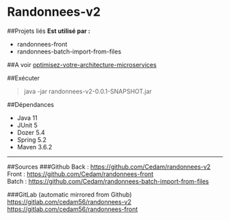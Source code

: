 # Randonnees-v2

##Projets liés
**Est utilisé par :**
- randonnees-front
- randonnees-batch-import-from-files

##A voir 
[optimisez-votre-architecture-microservices](https://openclassrooms.com/fr/courses/4668216-optimisez-votre-architecture-microservices/5176263-faites-communiquer-vos-microservices-grace-a-feign)


##Exécuter
>java -jar randonnees-v2-0.0.1-SNAPSHOT.jar

##Dépendances
- Java 11
- JUnit 5
- Dozer 5.4
- Spring 5.2
- Maven 3.6.2

---

##Sources
###Github
Back : https://github.com/Cedam/randonnees-v2 </br>
Front : https://github.com/Cedam/randonnees-front </br>
Batch : https://github.com/Cedam/randonnees-batch-import-from-files

###GitLab (automatic mirrored from Github)
https://gitlab.com/cedam56/randonnees-v2 </br>
https://gitlab.com/cedam56/randonnees-front